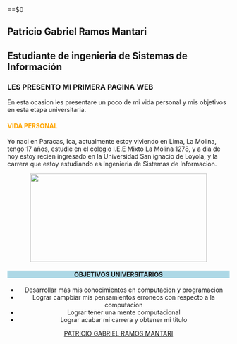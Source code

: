 <html>

<body>
<section class="page-header">==$0
      <h1 class="project-name">Patricio Gabriel Ramos Mantari</h1>
      <h2 class="project-tagline">Estudiante de ingenieria de Sistemas de Información</h2>
</section>

<h3><b>LES PRESENTO MI PRIMERA PAGINA WEB</b></h3>
<p>En esta ocasion les presentare un poco de mi vida personal y mis objetivos en esta etapa universitaria.</p>
<h4 style="color:orange;">VIDA PERSONAL</h4>
 <p> Yo naci en Paracas, Ica, actualmente estoy viviendo en Lima, La Molina, tengo 17 años, estudie en el colegio I.E.E Mixto La Molina 1278, y a dia de hoy estoy recien ingresado en la Universidad San ignacio de Loyola, y la carrera que estoy estudiando es Ingenieria de Sistemas de Informacion.</p>
<center>
<image src="https://posgrado.utec.edu.pe/wp-content/uploads/2021/03/conoce-las-becas-para-la-maestria-de-especializacion-en-computer-science-de-utec-2021-i.jpg" 		width="400px" height="200px">
<center/>
<h4 style="text-align:center;background-color:lightblue">OBJETIVOS UNIVERSITARIOS</h4>
        	 <ul>
  				<li>Desarrollar más mis conocimientos en computacion y 									programacion</li>
  				<li>Lograr campbiar mis pensamientos erroneos con respecto a la computacion</li>
  				<li>Lograr tener una mente computacional</li>
                <li>Lograr acabar mi carrera y obtener mi titulo</li>
				</ul>
               
 <a href="http://patriciogabrielramosmantari.me/">PATRICIO GABRIEL RAMOS MANTARI</a>



<body/>




